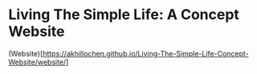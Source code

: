 # Living The Simple Life: A Concept Website
(Website)[https://akhillochen.github.io/Living-The-Simple-Life-Concept-Website/website/]

